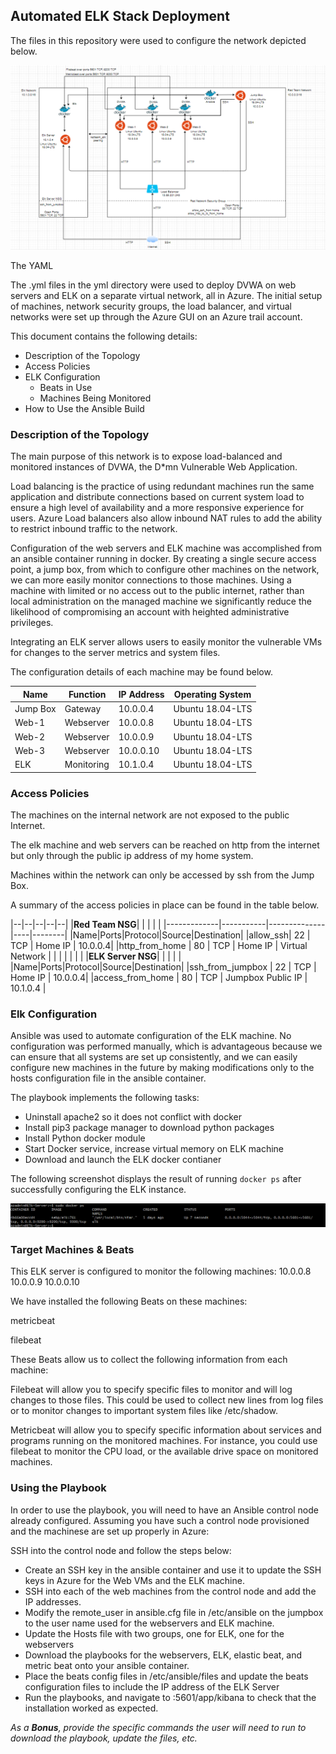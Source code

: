 ## Automated ELK Stack Deployment

The files in this repository were used to configure the network depicted below.

<img src="https://github.com/Dshashek/ELK_Monitoring_Network_Diagram/blob/master/Images/network_diagram.png">

The YAML

The .yml files in the yml directory were used to deploy DVWA on web servers and ELK on a separate virtual network, all in Azure.  The initial setup of machines, network security groups, the load balancer, and virtual networks were set up through the Azure GUI on an Azure trail account.

This document contains the following details:
- Description of the Topology
- Access Policies
- ELK Configuration
  - Beats in Use
  - Machines Being Monitored
- How to Use the Ansible Build


### Description of the Topology

The main purpose of this network is to expose load-balanced and monitored instances of DVWA, the D*mn Vulnerable Web Application.

Load balancing is the practice of using redundant machines run the same application and distribute connections based on current system load to ensure a high level of availability and a more responsive experience for users.  Azure Load balancers also allow inbound NAT rules to add the ability to restrict inbound traffic to the network.

Configuration of the web servers and ELK machine was accomplished from an ansible container running in docker.  By creating a single secure access point, a jump box, from which to configure other machines on the network, we can more easily monitor connections to those machines.  Using a machine with limited or no access out to the public internet, rather than local administration on the managed machine we significantly reduce the likelihood of compromising an account with heighted administrative privileges.

Integrating an ELK server allows users to easily monitor the vulnerable VMs for changes to the server metrics and system files.

The configuration details of each machine may be found below.

| Name     | Function | IP Address | Operating System |
|----------|----------|------------|------------------|
| Jump Box | Gateway  | 10.0.0.4   | Ubuntu 18.04-LTS |
| Web-1    | Webserver| 10.0.0.8   | Ubuntu 18.04-LTS |
| Web-2    | Webserver| 10.0.0.9   | Ubuntu 18.04-LTS |
| Web-3    | Webserver| 10.0.0.10  | Ubuntu 18.04-LTS |
| ELK      | Monitoring| 10.1.0.4   | Ubuntu 18.04-LTS |

### Access Policies

The machines on the internal network are not exposed to the public Internet. 

The elk machine and web servers can be reached on http from the internet but only through the public ip address of my home system.

Machines within the network can only be accessed by ssh from the Jump Box.

A summary of the access policies in place can be found in the table below.

|--|--|--|--|--|
|**Red Team NSG**| | | | |
|-------------|-----------|--------------|----|--------|
|Name|Ports|Protocol|Source|Destination|
|allow_ssh| 22 | TCP | Home IP | 10.0.0.4|
|http_from_home | 80 | TCP | Home IP | Virtual Network |
| | | | | |
|**ELK Server NSG**| | | | |
|Name|Ports|Protocol|Source|Destination|
|ssh_from_jumpbox         | 22 | TCP | Home IP | 10.0.0.4|
|access_from_home         | 80 | TCP | Jumpbox Public IP | 10.1.0.4 |

### Elk Configuration

Ansible was used to automate configuration of the ELK machine. No configuration was performed manually, which is advantageous because we can ensure that all systems are set up consistently, and we can easily configure new machines in the future by making modifications only to the hosts configuration file in the ansible container.

The playbook implements the following tasks:
- Uninstall apache2 so it does not conflict with docker
- Install pip3 package manager to download python packages
- Install Python docker module
- Start Docker service, increase virtual memory on ELK machine
- Download and launch the ELK docker contianer

The following screenshot displays the result of running `docker ps` after successfully configuring the ELK instance.

<img src="https://github.com/Dshashek/ELK_Monitoring_Network_Diagram/blob/master/Images/docker_ps.png">


### Target Machines & Beats
This ELK server is configured to monitor the following machines:
10.0.0.8
10.0.0.9
10.0.0.10

We have installed the following Beats on these machines:

metricbeat

filebeat

These Beats allow us to collect the following information from each machine:

Filebeat will allow you to specify specific files to monitor and will log changes to those files.  This could be used to collect new lines from log files or to monitor changes to important system files like /etc/shadow.

Metricbeat will allow you to specify specific information about services and programs running on the monitored machines.  For instance, you could use filebeat to monitor the CPU load, or the available drive space on monitored machines.

### Using the Playbook
In order to use the playbook, you will need to have an Ansible control node already configured. Assuming you have such a control node provisioned and the machinese are set up properly in Azure: 

SSH into the control node and follow the steps below:
- Create an SSH key in the ansible container and use it to update the SSH keys in Azure for the Web VMs and the ELK machine.
- SSH into each of the web machines from the control node and add the IP addresses.
- Modify the remote_user in ansible.cfg file in /etc/ansible on the jumpbox to the user name used for the webservers and ELK machine.
- Update the Hosts file with two groups, one for ELK, one for the webservers
- Download the playbooks for the webservers, ELK, elastic beat, and metric beat onto your ansible container.
- Place the beats config files in /etc/ansible/files and update the beats configuration files to include the IP address of the ELK Server 
- Run the playbooks, and navigate to <ELK machine ip>:5601/app/kibana to check that the installation worked as expected.

_As a **Bonus**, provide the specific commands the user will need to run to download the playbook, update the files, etc._
